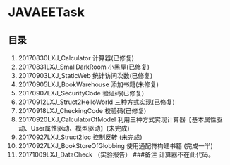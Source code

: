 # JAVAEETask

## 目录
1. 20170830LXJ_Calculator 计算器(已修复)
2. 20170831LXJ_SmallDarkRoom 小黑屋(已修复)
3. 20170903LXJ_StaticWeb 统计访问次数(已修复)
4. 20170905LXJ_BookWarehouse 添加书籍(未修复)
5. 20170907LXJ_SecurityCode 验证码(已修复)
6. 20170912LXJ_Struct2HelloWorld 三种方式实现(已修复)
7. 20170918LXJ_CheckingCode 校验码(已修复)
8. 20170920LXJ_CalculatorOfModel 利用三种方式实现计算器【基本属性驱动、User属性驱动、模型驱动】(未完成)
9. 20170927LXJ_Struct2Ioc 控制反转 (未完成)
10. 20170927LXJ_BookStoreOfGlobbing 使用通配符构建书籍 (完成一半)
11. 20171009LXJ_DataCheck （实验报告）
###备注
计算器不在此代码。

